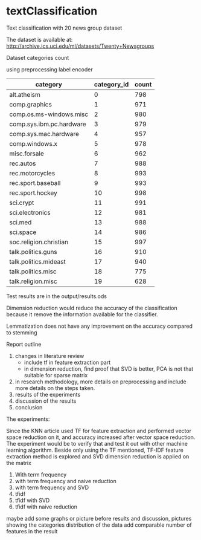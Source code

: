 # textClassification
Text classification with 20 news group dataset

The dataset is available at: http://archive.ics.uci.edu/ml/datasets/Twenty+Newsgroups

Dataset categories count

using preprocessing label encoder

|category                 |category_id   |count|
|-------------------------|--------------|-----|  
|alt.atheism              |0             |798  |
|comp.graphics            |1             |971  |
|comp.os.ms-windows.misc  |2             |980  |
|comp.sys.ibm.pc.hardware |3             |979  |
|comp.sys.mac.hardware    |4             |957  |
|comp.windows.x           |5             |978  |
|misc.forsale             |6             |962  |
|rec.autos                |7             |988  |
|rec.motorcycles          |8             |993  |
|rec.sport.baseball       |9             |993  |
|rec.sport.hockey         |10            |998  |
|sci.crypt                |11            |991  |
|sci.electronics          |12            |981  |
|sci.med                  |13            |988  |
|sci.space                |14            |986  |
|soc.religion.christian   |15            |997  |
|talk.politics.guns       |16            |910  |
|talk.politics.mideast    |17            |940  |
|talk.politics.misc       |18            |775  |
|talk.religion.misc       |19            |628  |


Test results are in the output/results.ods

Dimension reduction would reduce the accuracy of the classification because it remove
the information available for the classifier.

Lemmatization does not have any improvement on the accuracy compared to stemming

Report outline
1. changes in literature review
    - include tf in feature extraction part
    - in dimension reduction, find proof that SVD is better, PCA is not that suitable for sparse matrix
2. in research methodology, more details on preprocessing and include more details on the
   steps taken.
3. results of the experiments
4. discussion of the results
5. conclusion

The experiments:

Since the KNN article used TF for feature extraction and performed vector space reduction on it, and
accuracy increased after vector space reduction. The experiment would be to verify that and test it out
with other machine learning algorithm. 
Beside only using the TF mentioned, TF-IDF feature extraction method is explored and
SVD dimension reduction is applied on the matrix
1. With term frequency
2. with term frequency and naive reduction
3. with term frequency and SVD
4. tfidf
5. tfidf with SVD
6. tfidf with naive reduction

maybe add some graphs or picture before results and discussion,
pictures showing the categories distribution of the data
add comparable number of features in the result 
